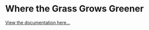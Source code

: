 # Where the Grass Grows Greener

[View the documentation here...](https://github.com/chemicaldawn/where-the-grass-grows-greener/wiki)
